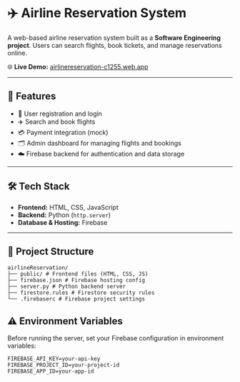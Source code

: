 # ✈️ Airline Reservation System

A web-based airline reservation system built as a **Software Engineering project**. Users can search flights, book tickets, and manage reservations online.

🌐 **Live Demo:** [airlinereservation-c1255.web.app](https://airlinereservation-c1255.web.app/)

---

## 🚀 Features
- 🔐 User registration and login
- ✈️ Search and book flights
- 💳 Payment integration (mock)
- 🗂 Admin dashboard for managing flights and bookings
- ☁️ Firebase backend for authentication and data storage

---

## 🛠 Tech Stack
- **Frontend:** HTML, CSS, JavaScript
- **Backend:** Python (`http.server`)
- **Database & Hosting:** Firebase

---

## 📂 Project Structure
```
airlineReservation/
├── public/ # Frontend files (HTML, CSS, JS)
├── firebase.json # Firebase hosting config
├── server.py # Python backend server
├── firestore.rules # Firestore security rules
└── .firebaserc # Firebase project settings
```


## ⚠️ Environment Variables
Before running the server, set your Firebase configuration in environment variables:
```
FIREBASE_API_KEY=your-api-key
FIREBASE_PROJECT_ID=your-project-id
FIREBASE_APP_ID=your-app-id
```
